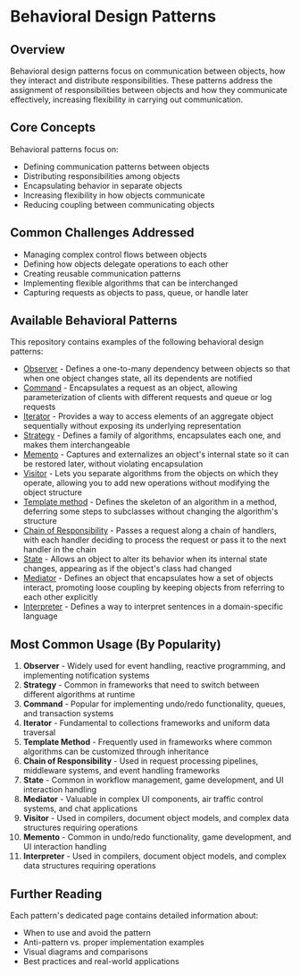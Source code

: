 # Behavioral Design Patterns

## Overview

Behavioral design patterns focus on communication between objects, how they interact and distribute responsibilities. These patterns address the assignment of responsibilities between objects and how they communicate effectively, increasing flexibility in carrying out communication.

## Core Concepts

Behavioral patterns focus on:

- Defining communication patterns between objects
- Distributing responsibilities among objects
- Encapsulating behavior in separate objects
- Increasing flexibility in how objects communicate
- Reducing coupling between communicating objects

## Common Challenges Addressed

- Managing complex control flows between objects
- Defining how objects delegate operations to each other
- Creating reusable communication patterns
- Implementing flexible algorithms that can be interchanged
- Capturing requests as objects to pass, queue, or handle later

## Available Behavioral Patterns

This repository contains examples of the following behavioral design patterns:

- [Observer](observer/README.md) - Defines a one-to-many dependency between objects so that when one object changes state, all its dependents are notified
- [Command](command/README.md) - Encapsulates a request as an object, allowing parameterization of clients with different requests and queue or log requests
- [Iterator](iterator/README.md) - Provides a way to access elements of an aggregate object sequentially without exposing its underlying representation
- [Strategy](strategy/README.md) - Defines a family of algorithms, encapsulates each one, and makes them interchangeable
- [Memento](memento/README.md) - Captures and externalizes an object's internal state so it can be restored later, without violating encapsulation
- [Visitor](visitor/README.md) - Lets you separate algorithms from the objects on which they operate, allowing you to add new operations without modifying the object structure
- [Template method](template-method/README.md) - Defines the skeleton of an algorithm in a method, deferring some steps to subclasses without changing the algorithm's structure
- [Chain of Responsibility](chain-of-responsibility/README.md) - Passes a request along a chain of handlers, with each handler deciding to process the request or pass it to the next handler in the chain
- [State](state/README.md) - Allows an object to alter its behavior when its internal state changes, appearing as if the object's class had changed
- [Mediator](mediator/README.md) - Defines an object that encapsulates how a set of objects interact, promoting loose coupling by keeping objects from referring to each other explicitly
- [Interpreter](interpreter/README.md) - Defines a way to interpret sentences in a domain-specific language

## Most Common Usage (By Popularity)

1. **Observer** - Widely used for event handling, reactive programming, and implementing notification systems
2. **Strategy** - Common in frameworks that need to switch between different algorithms at runtime
3. **Command** - Popular for implementing undo/redo functionality, queues, and transaction systems
4. **Iterator** - Fundamental to collections frameworks and uniform data traversal
5. **Template Method** - Frequently used in frameworks where common algorithms can be customized through inheritance
6. **Chain of Responsibility** - Used in request processing pipelines, middleware systems, and event handling frameworks
7. **State** - Common in workflow management, game development, and UI interaction handling
8. **Mediator** - Valuable in complex UI components, air traffic control systems, and chat applications
9. **Visitor** - Used in compilers, document object models, and complex data structures requiring operations
10. **Memento** - Common in undo/redo functionality, game development, and UI interaction handling
11. **Interpreter** - Used in compilers, document object models, and complex data structures requiring operations

## Further Reading

Each pattern's dedicated page contains detailed information about:
- When to use and avoid the pattern
- Anti-pattern vs. proper implementation examples
- Visual diagrams and comparisons
- Best practices and real-world applications